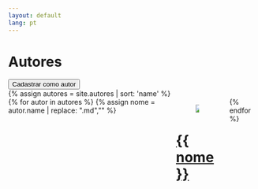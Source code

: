 ```yaml
---
layout: default
lang: pt
---
```

<div class="is-flex is-flex-direction-row mt-6 mx-6 ">
    <h1 class="title is-flex-grow-1">Autores</h1>
    <button class="button is-link" id="NovoPodcast">Cadastrar como autor</button>
</div>

<div class="mx-6 mt-6">
    {% assign autores = site.autores | sort: 'name' %}
    <div class="columns is-multiline">
        {% for autor in autores %}
        {% assign nome = autor.name | replace: ".md","" %}
        <div class="column is-one-third">
            <a href='{{ site.baseurl }}{{ autor.url }}.html' class="card-link">
                <div class="card">
                    <div class="card-image">
                        <figure class="image is-square">
                            <img src="{{ site.baseurl }}/autores/{{ nome }}.jpg">
                        </figure>
                    </div>
                    <div class="card-content">
                        <div class="content my-2">
                            <h1 class="title is-size-4">{{ nome }}</h1>
                        </div>
                    </div>  
                </div>
            </a>
        </div>
        {% endfor %}
    </div>
</div>
